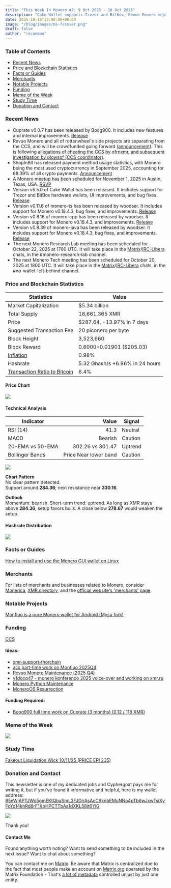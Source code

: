 ```yaml
---
title: "This Week In Monero #7: 9 Oct 2025 - 16 Oct 2025"
description: "Cake Wallet supports Trezor and BitBox, Revuo Monero separates from CCS, and more"
date: 2025-10-16T12:00:00+00:00
image: "/blog/images/ms-7/cover.png"
draft: false
author: "recanman"
---
```


### Table of Contents

- [Recent News](#recent-news)
- [Price and Blockchain Statistics](#price-and-blockchain-statistics)
- [Facts or Guides](#facts-or-guides)
- [Merchants](#merchants)
- [Notable Projects](#notable-projects)
- [Funding](#funding)
- [Meme of the Week](#meme-of-the-week)
- [Study Time](#study-time)
- [Donation and Contact](#donation-and-contact)


### Recent News

- Cuprate v0.0.7 has been released by Boog900. It includes new features and internal improvements. [Release](https://github.com/Cuprate/cuprate/releases/tag/cuprated-0.0.7)
- Revuo Monero and all of rottenwheel's side projects are separating from the CCS, and will be crowdfunded going forward ([announcement](https://gist.github.com/rottenwheel/5ed5f7780531d6bbab69782f7c664d01)). This is following [allegations of cheating the CCS by ofrnxmr, and subsequent investigation by plowsof (CCS coordinator)](https://gist.github.com/plowsof/a5c500151ec8c42eb52aa83f4c275da5).
- ShopInBit has released payment method usage statistics, with Monero being the most used cryptocurrency in September 2025, accounting for 68.39% of all crypto payments. [Announcement](https://farside.link/libreddit/r/Monero/comments/1o8dgmd/)
- A Monero meetup has been scheduled for November 1, 2025 in Austin, Texas, USA. [RSVP](https://luma.com/5mkhiph0)
- Version v5.5.0 of Cake Wallet has been released. It includes support for Trezor and BitBox hardware wallets, UI improvements, and bug fixes. [Release](https://github.com/cake-tech/cake_wallet/releases/tag/v5.5.0)
- Version v0.11.6 of monero-ts has been released by woodser. It includes support for Monero v0.18.4.3, bug fixes, and improvements. [Release](https://github.com/woodser/monero-ts/releases/tag/v0.11.6)
- Version v0.8.16 of monero-cpp has been released by woodser. It includes support for Monero v0.18.4.3, and improvements. [Release](https://github.com/woodser/monero-cpp/releases/tag/v0.8.16)
- Version v0.8.39 of monero-java has been released by woodser. It includes support for Monero v0.18.4.3, bug fixes, and improvements. [Release](https://github.com/woodser/monero-java/releases/tag/v0.8.39)
- The next Monero Research Lab meeting has been scheduled for October 22, 2025 at 1700 UTC. It will take place in the [Matrix](https://matrix.to/#/#monero-research-lab:monero.social)/[IRC-Libera](irc://irc.libera.chat/#monero-research-lab) chats, in the #monero-research-lab channel.
- The next Monero Tech meeting has been scheduled for October 20, 2025 at 1800 UTC. It will take place in the [Matrix](https://matrix.to/#/#no-wallet-left-behind:monero.social)/[IRC-Libera](irc://irc.libera.chat/#no-wallet-left-behind) chats, in the #no-wallet-left-behind channel.

### Price and Blockchain Statistics

| Statistics                                                     | Value                           |
| -------------------------------------------------------------- | ------------------------------- |
| Market Capitalization                                          | $5.34 billion                   |
| Total Supply                                                   | 18,661,365 XMR                  |
| Price                                                          | $287.64, -13.97% in 7 days      |
| Suggested Transaction Fee                                      | 20 piconero per byte            |
| Block Height                                                   | 3,523,660                       |
| Block Reward                                                   | 0.6000+0.01901 ($205.03)        |
| [Inflation](https://moneroj.net/inflation)                     | 0.98%                           |
| Hashrate                                                       | 5.32 Ghash/s +6.96% in 24 hours |
| [Transaction Ratio to Bitcoin](https://moneroj.net/percentage) | 6.4%                            |

#### Price Chart

![](/blog/images/ms-7/chart.png)

#### Technical Analysis
| Indicator | Value | Signal |
|---|---:|---|
| RSI (14) | 41.3 | Neutral |
| MACD | Bearish | Caution |
| 20-EMA vs 50-EMA | 302.26 vs 301.47 | Uptrend |
| Bollinger Bands | Price Near lower band | Caution |

![](./xmr_comprehensive.png)

**Chart Pattern**  
No clear pattern detected.  
Support around **284.36**; next resistance near **330.16**.

**Outlook**  
Momentum: bearish. Short-term trend: uptrend. As long as XMR stays above **284.36**, setup favors bulls. A close below **278.67** would weaken the setup.

#### Hashrate Distribution

![](/blog/images/ms-7/hash.png)

### Facts or Guides

[How to install and use the Monero GUI wallet on Linux](https://redirect.invidious.io/watch?v=81H1IIH9tt4)

### Merchants

For lists of merchants and businesses related to Monero, consider [Monerica](https://monerica.com/), [XMR.directory](https://xmr.directory/), and the [official website's 'merchants' page](https://getmonero.org/community/merchants/).

### Notable Projects

[Monfluo is a pure Monero wallet for Android (Mysu fork)](https://codeberg.org/acx/monfluo/)

### Funding

[CCS](https://ccs.getmonero.org/)

#### Ideas:

- [xmr-support-thorchain](https://repo.getmonero.org/monero-project/ccs-proposals/-/merge_requests/619)
- [acx part-time work on Monfluo 2025Q4](https://repo.getmonero.org/monero-project/ccs-proposals/-/merge_requests/616)
- [Revuo Monero Maintenance (2025 Q4)](https://repo.getmonero.org/monero-project/ccs-proposals/-/merge_requests/610)
- [v1docq47 - monero konferenco 2025 voice-over and working on xmr.ru](https://repo.getmonero.org/monero-project/ccs-proposals/-/merge_requests/607)
- [Monero Python Maintenance](https://repo.getmonero.org/monero-project/ccs-proposals/-/merge_requests/598)
- [MoneroOS Resurrection](https://repo.getmonero.org/monero-project/ccs-proposals/-/merge_requests/596)

#### Funding Required:

- [Boog900 full time work on Cuprate (3 months) (0.12 / 118 XMR)](https://ccs.getmonero.org/proposals/boog_3_months_cuprate_4.html)

### Meme of the Week

![](/blog/images/ms-7/meme.png)

### Study Time

[Fakeout Liquidation Wick 10/11/25 (PRICE EPI 235)](https://redirect.invidious.io/watch?v=o6C2q3m39tM)

### Donation and Contact

This newsletter is one of my dedicated jobs and Cyphergoat pays me for writing it, but if you've found it informative and helpful, here is my wallet address:
[85nWjAPTJWo5gmEKtQbaSmL3FJDriAsAcC9knbEMuNNo4pTb6wJxwTsiXyFoYo14khRd8rF1KbHPCTTbAa1dXKL58jt6YiG](monero:85nWjAPTJWo5gmEKtQbaSmL3FJDriAsAcC9knbEMuNNo4pTb6wJxwTsiXyFoYo14khRd8rF1KbHPCTTbAa1dXKL58jt6YiG?recipient_name=lmd)

![](/blog/images/qr.png)

Thank you!

#### Contact Me

Found anything worth noting? Want to send something to be included in the next issue? Want to chat about something?

You can contact me on [Matrix](https://matrix.to/#/@recanman:kernal.eu). Be aware that Matrix is centralized due to the fact that most people make an account on [Matrix.org](https://matrix.org/) operated by the Matrix Foundation - That's [a lot of metadata](https://yewtu.be/watch?v=PxwEwwlDM8Q&t=28) controlled unjust by just one entity.
